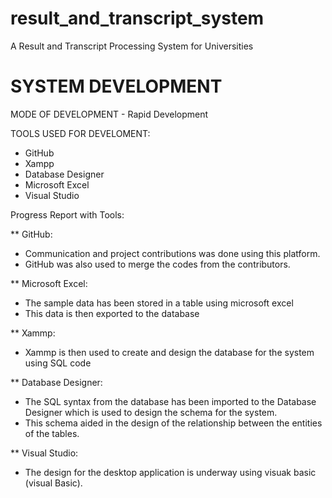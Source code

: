 # result_and_transcript_system
A Result and Transcript Processing System for Universities

# SYSTEM DEVELOPMENT
MODE OF DEVELOPMENT - Rapid Development

TOOLS USED FOR DEVELOMENT:
- GitHub
- Xampp
- Database Designer
- Microsoft Excel 
- Visual Studio

Progress Report with Tools:

** GitHub:
+ Communication and project contributions was done using this platform.
+ GitHub was also used to merge the codes from the contributors.


** Microsoft Excel:
+ The sample data has been stored in a table using microsoft excel
+ This data is then exported to the database

** Xammp:
+ Xammp is then used to create and  design the database for the system using SQL code


** Database Designer:
+ The SQL syntax from the database has been imported to the Database Designer which is used to design the schema for the system.
+ This schema aided in  the design of the relationship between the entities of the tables.

** Visual Studio:
+ The design for the desktop application is underway using visuak basic (visual Basic).

